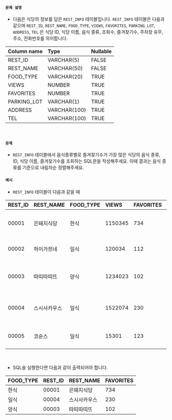 #### `문제 설명`

- 다음은 식당의 정보를 담은 `REST_INFO` 테이블입니다. `REST_INFO` 테이블은 다음과 같으며 `REST_ID`, `REST_NAME`, `FOOD_TYPE`, `VIEWS`, `FAVORITES`, `PARKING_LOT`, `ADDRESS`, `TEL` 은 식당 ID, 식당 이름, 음식 종류, 조회수, 즐겨찾기수, 주차장 유무, 주소, 전화번호를 의미합니다.

|Column name|Type|Nullable|
|:--|:--|:--|
|REST_ID|VARCHAR(5)|FALSE|
|REST_NAME|VARCHAR(50)|FALSE|
|FOOD_TYPE|VARCHAR(20)|TRUE|
|VIEWS|NUMBER|TRUE|
|FAVORITES|NUMBER|TRUE|
|PARKING_LOT|VARCHAR(1)|TRUE|
|ADDRESS|VARCHAR(100)|TRUE|
|TEL|VARCHAR(100)|TRUE|
<br>

#### `문제`

- `REST_INFO` 테이블에서 음식종류별로 즐겨찾기수가 가장 많은 식당의 음식 종류, ID, 식당 이름, 즐겨찾기수를 조회하는 SQL문을 작성해주세요. 이때 결과는 음식 종류를 기준으로 내림차순 정렬해주세요.

#### `예시`

- `REST_INFO` 테이블이 다음과 같을 때

|REST_ID|REST_NAME|FOOD_TYPE|VIEWS|FAVORITES|PARKING_LOT|ADDRESS|TEL|
|:--|:--|:--|:--|:--|:--|:--|:--|
|00001|은돼지식당|한식|1150345|734|N|서울특별시 중구 다산로|149	010-4484-8751|
|00002|하이가쯔네|일식|120034|112|N|서울시 중구 신당동 375-21|NULL|
|00003|따띠따띠뜨|양식|1234023|102|N|서울시 강남구 신사동 627-3 1F|02-6397-1023|
|00004|스시사카우스|일식|1522074|230|N|서울시 서울시 강남구 신사동 627-27|010-9394-2554|
|00005|코슌스|일식|15301|123|N|서울특별시 강남구 언주로153길|010-1315-8729|
<br>

- SQL을 실행한다면 다음과 같이 출력되어야 합니다.

|FOOD_TYPE|REST_ID|REST_NAME|FAVORITES|
|:--|:--|:--|:--|
|한식|00001|은돼지식당|734|
|일식|00004|스시사카우스|230|
|양식|00003|따띠따띠뜨|102|
<br>
